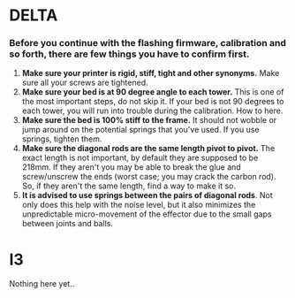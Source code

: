 # DELTA
### Before you continue with the flashing firmware, calibration and so forth, there are few things you have to confirm first.
1. **Make sure your printer is rigid, stiff, tight and other synonyms.** Make sure all your screws are tightened.
2. **Make sure your bed is at 90 degree angle to each tower.** This is one of the most important steps, do not skip it. If your bed is not 90 degrees to each tower, you will run into trouble during the calibration. How to here.
3. **Make sure the bed is 100% stiff to the frame.** It should not wobble or jump around on the potential springs that you've used. If you use springs, tighten them.
4. **Make sure the diagonal rods are the same length pivot to pivot.** The exact length is not important, by default they are supposed to be 218mm. If they aren't you may be able to break the glue and screw/unscrew the ends (worst case; you may crack the carbon rod). So, if they aren't the same length, find a way to make it so.
5. **It is advised to use springs between the pairs of diagonal rods**. Not only does this help with the noise level, but it also minimizes the unpredictable micro-movement of the effector due to the small gaps between joints and balls.

# I3
Nothing here yet..
